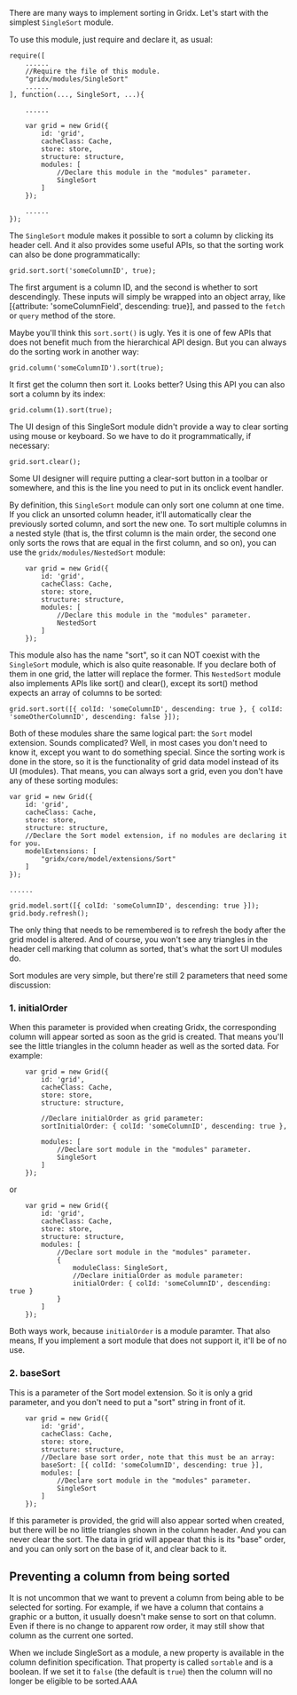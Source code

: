 There are many ways to implement sorting in Gridx. Let's start with the simplest `SingleSort` module.

To use this module, just require and declare it, as usual:

	require([
		......
		//Require the file of this module.
		"gridx/modules/SingleSort"
		......
	], function(..., SingleSort, ...){

		......

		var grid = new Grid({
			id: 'grid',
			cacheClass: Cache,
			store: store,
			structure: structure,
			modules: [
				//Declare this module in the "modules" parameter.
				SingleSort
			]
		});

		......
	});

The `SingleSort` module makes it possible to sort a column by clicking its header cell. And it also provides some useful APIs, so that the sorting work can also be done programmatically:

	grid.sort.sort('someColumnID', true);

The first argument is a column ID, and the second is whether to sort descendingly. These inputs will simply be wrapped into an object array, like [{attribute: 'someColumnField', descending: true}], and passed to the `fetch` or `query` method of the store.

Maybe you'll think this `sort.sort()` is ugly. Yes it is one of few APIs that does not benefit much from the hierarchical API design. But you can always do the sorting work in another way:

	grid.column('someColumnID').sort(true);

It first get the column then sort it. Looks better? Using this API you can also sort a column by its index:

	grid.column(1).sort(true);

The UI design of this SingleSort module didn't provide a way to clear sorting using mouse or keyboard. So we have to do it programmatically, if necessary:

	grid.sort.clear();

Some UI designer will require putting a clear-sort button in a toolbar or somewhere, and this is the line you need to put in its onclick event handler.

By definition, this `SingleSort` module can only sort one column at one time. If you click an unsorted column header, it'll automatically clear the previously sorted column, and sort the new one. To sort multiple columns in a nested style (that is, the tfirst column is the main order, the second one only sorts the rows that are equal in the first column, and so on), you can use the `gridx/modules/NestedSort` module:

		var grid = new Grid({
			id: 'grid',
			cacheClass: Cache,
			store: store,
			structure: structure,
			modules: [
				//Declare this module in the "modules" parameter.
				NestedSort
			]
		});

This module also has the name "sort", so it can NOT coexist with the `SingleSort` module, which is also quite reasonable. If you declare both of them in one grid, the latter will replace the former. This `NestedSort` module also implements APIs like sort() and clear(), except its sort() method expects an array of columns to be sorted:

	grid.sort.sort([{ colId: 'someColumnID', descending: true }, { colId: 'someOtherColumnID', descending: false }]);

Both of these modules share the same logical part: the `Sort` model extension. Sounds complicated? Well, in most cases you don't need to know it, except you want to do something special. 
Since the sorting work is done in the store, so it is the functionality of grid data model instead of its UI (modules). That means, you can always sort a grid, even you don't have any of these sorting modules:

	var grid = new Grid({
		id: 'grid',
		cacheClass: Cache,
		store: store,
		structure: structure,
		//Declare the Sort model extension, if no modules are declaring it for you.
		modelExtensions: [
			"gridx/core/model/extensions/Sort"
		]
	});

	......

	grid.model.sort([{ colId: 'someColumnID', descending: true }]);
	grid.body.refresh();

The only thing that needs to be remembered is to refresh the body after the grid model is altered. And of course, you won't see any triangles in the header cell marking that column as sorted, that's what the sort UI modules do.

Sort modules are very simple, but there're still 2 parameters that need some discussion:

### 1. initialOrder
When this parameter is provided when creating Gridx, the corresponding column will appear sorted as soon as the grid is created. That means you'll see the little triangles in the column header as well as the sorted data. For example:
	
		var grid = new Grid({
			id: 'grid',
			cacheClass: Cache,
			store: store,
			structure: structure,

			//Declare initialOrder as grid parameter:
			sortInitialOrder: { colId: 'someColumnID', descending: true },

			modules: [
				//Declare sort module in the "modules" parameter.
				SingleSort
			]
		});

or

		var grid = new Grid({
			id: 'grid',
			cacheClass: Cache,
			store: store,
			structure: structure,
			modules: [
				//Declare sort module in the "modules" parameter.
				{
					moduleClass: SingleSort,
					//Declare initialOrder as module parameter:
					initialOrder: { colId: 'someColumnID', descending: true }
				}
			]
		});

Both ways work, because `initialOrder` is a module paramter. That also means, If you implement a sort module that does not support it, it'll be of no use.

### 2. baseSort
This is a parameter of the Sort model extension. So it is only a grid parameter, and you don't need to put a "sort" string in front of it.

		var grid = new Grid({
			id: 'grid',
			cacheClass: Cache,
			store: store,
			structure: structure,
			//Declare base sort order, note that this must be an array:
			baseSort: [{ colId: 'someColumnID', descending: true }],
			modules: [
				//Declare sort module in the "modules" parameter.
				SingleSort
			]
		});

If this parameter is provided, the grid will also appear sorted when created, but there will be no little triangles shown in the column header. And you can never clear the sort. The data in grid will appear that this is its "base" order, and you can only sort on the base of it, and clear back to it.

## Preventing a column from being sorted
It is not uncommon that we want to prevent a column from being able to be selected for sorting.  For example, if we have a column that contains a graphic or a button, it usually doesn't make sense to sort on that column.  Even if there is no change to apparent row order, it may still show that column as the current one sorted.

When we include SingleSort as a module, a new property is available in the column definition specification.  That property is called `sortable` and is a boolean.  If we set it to `false` (the default is `true`) then the column will no longer be eligible to be sorted.AAA
